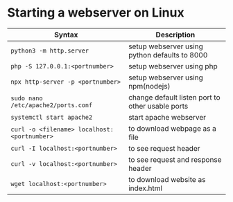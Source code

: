 # Starting a webserver on Linux

| Syntax | Description |
| ----------- | ----------- |
| `python3 -m http.server` | setup webserver using python defaults to 8000 |
| `php -S 127.0.0.1:<portnumber>` | setup webserver using php |
| `npx http-server -p <portnumber>` | setup webserver using npm(nodejs) |
| `sudo nano /etc/apache2/ports.conf` | change default listen port to other usable ports |
| `systemctl start apache2` | start apache webserver |
| `curl -o <filename> localhost:<portnumber>` | to download webpage as a file |
| `curl -I localhost:<portnumber>` | to see request header |
| `curl -v localhost:<portnumber>` | to see request and response header |
| `wget localhost:<portnumber>` | to download website as index.html |
